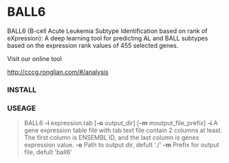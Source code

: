 # BALL6

BALL6 (B-cell Acute Leukemia Subtype Identification based on rank of eXpression): A deep learning tool for predicting AL and BALL subtypes based on the expression rank values of 455 selected genes.



Visit our online tool

http://cccg.ronglian.com/#/analysis



### INSTALL

### USEAGE

>BALL6 **-i** expression.tab [**-o** output_dir] [**-m** moutput_file_prefix]
      **-i**  A gene expression table file with tab text file contain 2 columns at least.
              The first column is ENSEMBL ID, and the last column is genes expression value.
      **-o**  Path to output dir, defult './'
      **-m**  Prefix for output file, defult 'ball6'

